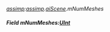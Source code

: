 _[assimp](../../modules/assimp/assimp-module.md):[assimp](../../modules/assimp/assimp-module.md).[aiScene](../../modules/assimp/assimp-aiscene.md).mNumMeshes_
##### Field mNumMeshes:[UInt](../../modules/wonkey/wonkey-types-uint.md)
